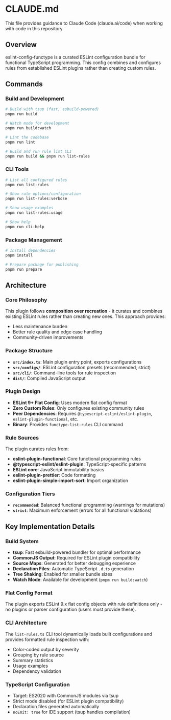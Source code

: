 # CLAUDE.md

This file provides guidance to Claude Code (claude.ai/code) when working with code in this repository.

## Overview

eslint-config-functype is a curated ESLint configuration bundle for functional TypeScript programming. This config combines and configures rules from established ESLint plugins rather than creating custom rules.

## Commands

### Build and Development
```bash
# Build with tsup (fast, esbuild-powered)
pnpm run build

# Watch mode for development
pnpm run build:watch

# Lint the codebase
pnpm run lint

# Build and run rule list CLI
pnpm run build && pnpm run list-rules
```

### CLI Tools
```bash
# List all configured rules
pnpm run list-rules

# Show rule options/configuration
pnpm run list-rules:verbose  

# Show usage examples
pnpm run list-rules:usage

# Show help
pnpm run cli:help
```

### Package Management
```bash
# Install dependencies
pnpm install

# Prepare package for publishing
pnpm run prepare
```

## Architecture

### Core Philosophy
This plugin follows **composition over recreation** - it curates and combines existing ESLint rules rather than creating new ones. This approach provides:
- Less maintenance burden
- Better rule quality and edge case handling
- Community-driven improvements

### Package Structure
- **`src/index.ts`**: Main plugin entry point, exports configurations
- **`src/configs/`**: ESLint configuration presets (recommended, strict)
- **`src/cli/`**: Command-line tools for rule inspection
- **`dist/`**: Compiled JavaScript output

### Plugin Design
- **ESLint 9+ Flat Config**: Uses modern flat config format
- **Zero Custom Rules**: Only configures existing community rules
- **Peer Dependencies**: Requires `@typescript-eslint/eslint-plugin`, `eslint-plugin-functional`, etc.
- **Binary**: Provides `functype-list-rules` CLI command

### Rule Sources
The plugin curates rules from:
- **eslint-plugin-functional**: Core functional programming rules
- **@typescript-eslint/eslint-plugin**: TypeScript-specific patterns  
- **ESLint core**: JavaScript immutability basics
- **eslint-plugin-prettier**: Code formatting
- **eslint-plugin-simple-import-sort**: Import organization

### Configuration Tiers
- **`recommended`**: Balanced functional programming (warnings for mutations)
- **`strict`**: Maximum enforcement (errors for all functional violations)

## Key Implementation Details

### Build System
- **tsup**: Fast esbuild-powered bundler for optimal performance
- **CommonJS Output**: Required for ESLint plugin compatibility  
- **Source Maps**: Generated for better debugging experience
- **Declaration Files**: Automatic TypeScript `.d.ts` generation
- **Tree Shaking**: Enabled for smaller bundle sizes
- **Watch Mode**: Available for development (`pnpm run build:watch`)

### Flat Config Format
The plugin exports ESLint 9.x flat config objects with rule definitions only - no plugins or parser configuration (users must provide these).

### CLI Architecture
The `list-rules.ts` CLI tool dynamically loads built configurations and provides formatted rule inspection with:
- Color-coded output by severity
- Grouping by rule source
- Summary statistics
- Usage examples
- Dependency validation

### TypeScript Configuration
- Target: ES2020 with CommonJS modules via tsup
- Strict mode disabled (for ESLint plugin compatibility)
- Declaration files generated automatically
- `noEmit: true` for IDE support (tsup handles compilation)